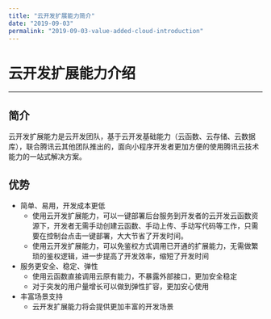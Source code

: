```yaml
---
title: "云开发扩展能力简介"
date: "2019-09-03"
permalink: "2019-09-03-value-added-cloud-introduction"
---
```


# 云开发扩展能力介绍

---

## 简介

云开发扩展能力是云开发团队，基于云开发基础能力（云函数、云存储、云数据库），联合腾讯云其他团队推出的，面向小程序开发者更加方便的使用腾讯云技术能力的一站式解决方案。

## 优势

- 简单、易用，开发成本更低
  - 使用云开发扩展能力，可以一键部署后台服务到开发者的云开发云函数资源下，开发者无需手动创建云函数、手动上传、手动写代码等工作，只需要在控制台点击一键部署，大大节省了开发时间。
  - 使用云开发扩展能力，可以免鉴权方式调用已开通的扩展能力，无需做繁琐的鉴权逻辑，进一步提高了开发效率，缩短了开发时间
- 服务更安全、稳定、弹性
  - 使用云函数直接调用云原有能力，不暴露外部接口，更加安全稳定
  - 对于突发的用户量增长可以做到弹性扩容，更加安心使用
- 丰富场景支持
  - 云开发扩展能力将会提供更加丰富的开发场景
